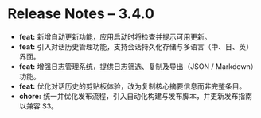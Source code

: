 # Release Notes – 3.4.0

- **feat:** 新增自动更新功能，应用启动时将检查并提示可用更新。
- **feat:** 引入对话历史管理功能，支持会话持久化存储与多语言（中、日、英）界面。
- **feat:** 增强日志管理系统，提供日志筛选、复制及导出（JSON / Markdown）功能。
- **feat:** 优化对话历史的剪贴板体验，改为复制核心摘要信息而非完整条目。
- **chore:** 统一并优化发布流程，引入自动化构建与发布脚本，并更新发布指南以兼容 S3。